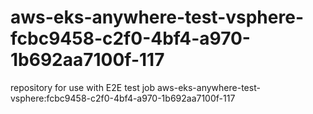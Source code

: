 # aws-eks-anywhere-test-vsphere-fcbc9458-c2f0-4bf4-a970-1b692aa7100f-117
repository for use with E2E test job aws-eks-anywhere-test-vsphere:fcbc9458-c2f0-4bf4-a970-1b692aa7100f-117
